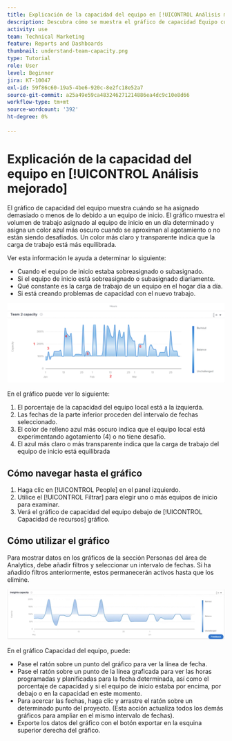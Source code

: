 ```yaml
---
title: Explicación de la capacidad del equipo en [!UICONTROL Análisis mejorado]
description: Descubra cómo se muestra el gráfico de capacidad Equipo cuando un equipo de inicio estaba sobreasignado o subasignado.
activity: use
team: Technical Marketing
feature: Reports and Dashboards
thumbnail: understand-team-capacity.png
type: Tutorial
role: User
level: Beginner
jira: KT-10047
exl-id: 59f86c60-19a5-4be6-920c-8e2fc18e52a7
source-git-commit: a25a49e59ca483246271214886ea4dc9c10e8d66
workflow-type: tm+mt
source-wordcount: '392'
ht-degree: 0%

---
```


# Explicación de la capacidad del equipo en [!UICONTROL Análisis mejorado]

El gráfico de capacidad del equipo muestra cuándo se ha asignado demasiado o menos de lo debido a un equipo de inicio. El gráfico muestra el volumen de trabajo asignado al equipo de inicio en un día determinado y asigna un color azul más oscuro cuando se aproximan al agotamiento o no están siendo desafiados. Un color más claro y transparente indica que la carga de trabajo está más equilibrada.

Ver esta información le ayuda a determinar lo siguiente:

* Cuando el equipo de inicio estaba sobreasignado o subasignado.
* Si el equipo de inicio está sobreasignado o subasignado diariamente.
* Qué constante es la carga de trabajo de un equipo en el hogar día a día.
* Si está creando problemas de capacidad con el nuevo trabajo.

![Imagen que muestra un gráfico de capacidad del equipo con números en las áreas descritas en las viñetas siguientes](assets/section-3-4.png)

En el gráfico puede ver lo siguiente:

1. El porcentaje de la capacidad del equipo local está a la izquierda.
1. Las fechas de la parte inferior proceden del intervalo de fechas seleccionado.
1. El color de relleno azul más oscuro indica que el equipo local está experimentando agotamiento (4) o no tiene desafío.
1. El azul más claro o más transparente indica que la carga de trabajo del equipo de inicio está equilibrada

## Cómo navegar hasta el gráfico

1. Haga clic en [!UICONTROL People] en el panel izquierdo.
1. Utilice el [!UICONTROL Filtrar] para elegir uno o más equipos de inicio para examinar.
1. Verá el gráfico de capacidad del equipo debajo de [!UICONTROL Capacidad de recursos] gráfico.

## Cómo utilizar el gráfico

Para mostrar datos en los gráficos de la sección Personas del área de Analytics, debe añadir filtros y seleccionar un intervalo de fechas. Si ha añadido filtros anteriormente, estos permanecerán activos hasta que los elimine.

![Imagen que muestra un gráfico de capacidad del equipo](assets/section-3-5.png)

En el gráfico Capacidad del equipo, puede:

* Pase el ratón sobre un punto del gráfico para ver la línea de fecha.
* Pase el ratón sobre un punto de la línea graficada para ver las horas programadas y planificadas para la fecha determinada, así como el porcentaje de capacidad y si el equipo de inicio estaba por encima, por debajo o en la capacidad en este momento.
* Para acercar las fechas, haga clic y arrastre el ratón sobre un determinado punto del proyecto. (Esta acción actualiza todos los demás gráficos para ampliar en el mismo intervalo de fechas).
* Exporte los datos del gráfico con el botón exportar en la esquina superior derecha del gráfico.
